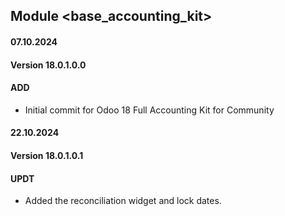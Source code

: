 ## Module <base_accounting_kit>

#### 07.10.2024

#### Version 18.0.1.0.0

#### ADD

- Initial commit for Odoo 18 Full Accounting Kit for Community

#### 22.10.2024

#### Version 18.0.1.0.1

#### UPDT

- Added the reconciliation widget and lock dates.

